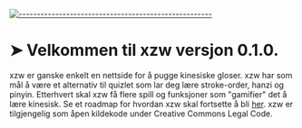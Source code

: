 <!-- ⚠️ This README has been generated from the file(s) "blueprint.md" ⚠️-->
[![-----------------------------------------------------](https://raw.githubusercontent.com/andreasbm/readme/master/assets/lines/colored.png)](#velkommen-til-pkgname-versjon-pkgversion-)

# ➤ Velkommen til xzw versjon 0.1.0. 
xzw er ganske enkelt en nettside for å pugge kinesiske gloser. xzw har som mål å være et alternativ til quizlet som lar deg lære stroke-order, hanzi og pinyin. Etterhvert skal xzw få flere spill og funksjoner som "gamifier" det å lære kinesisk. Se et roadmap for hvordan xzw skal fortsette å bli [her](https://github.com/users/Hallis1221/projects/1/views/2). xzw er tilgjengelig som åpen kildekode under Creative Commons Legal Code.